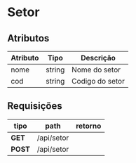 # Setor

## Atributos

| Atributo | Tipo   | Descrição       |
| -------- | ------ | --------------- |
| nome     | string | Nome do setor   |
| cod      | string | Codigo do setor |

## Requisições 

| tipo     | path       | retorno |
| -------- | ---------- | ------- |
| **GET**  | /api/setor |         |
| **POST** | /api/setor |         |

